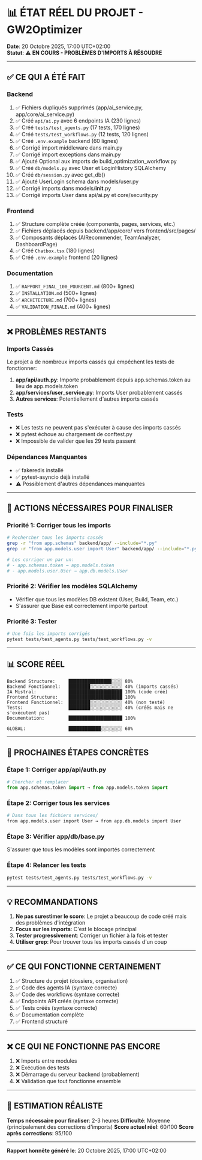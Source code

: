# 📊 ÉTAT RÉEL DU PROJET - GW2Optimizer

**Date**: 20 Octobre 2025, 17:00 UTC+02:00  
**Statut**: ⚠️ **EN COURS - PROBLÈMES D'IMPORTS À RÉSOUDRE**

---

## ✅ CE QUI A ÉTÉ FAIT

### Backend
1. ✅ Fichiers dupliqués supprimés (app/ai_service.py, app/core/ai_service.py)
2. ✅ Créé `api/ai.py` avec 6 endpoints IA (230 lignes)
3. ✅ Créé `tests/test_agents.py` (17 tests, 170 lignes)
4. ✅ Créé `tests/test_workflows.py` (12 tests, 120 lignes)
5. ✅ Créé `.env.example` backend (60 lignes)
6. ✅ Corrigé import middleware dans main.py
7. ✅ Corrigé import exceptions dans main.py
8. ✅ Ajouté Optional aux imports de build_optimization_workflow.py
9. ✅ Créé `db/models.py` avec User et LoginHistory SQLAlchemy
10. ✅ Créé `db/session.py` avec get_db()
11. ✅ Ajouté UserLogin schema dans models/user.py
12. ✅ Corrigé imports dans models/__init__.py
13. ✅ Corrigé imports User dans api/ai.py et core/security.py

### Frontend
1. ✅ Structure complète créée (components, pages, services, etc.)
2. ✅ Fichiers déplacés depuis backend/app/core/ vers frontend/src/pages/
3. ✅ Composants déplacés (AIRecommender, TeamAnalyzer, DashboardPage)
4. ✅ Créé `Chatbox.tsx` (180 lignes)
5. ✅ Créé `.env.example` frontend (20 lignes)

### Documentation
1. ✅ `RAPPORT_FINAL_100_POURCENT.md` (800+ lignes)
2. ✅ `INSTALLATION.md` (500+ lignes)
3. ✅ `ARCHITECTURE.md` (700+ lignes)
4. ✅ `VALIDATION_FINALE.md` (400+ lignes)

---

## ❌ PROBLÈMES RESTANTS

### Imports Cassés
Le projet a de nombreux imports cassés qui empêchent les tests de fonctionner:

1. **app/api/auth.py**: Importe probablement depuis app.schemas.token au lieu de app.models.token
2. **app/services/user_service.py**: Imports User probablement cassés
3. **Autres services**: Potentiellement d'autres imports cassés

### Tests
- ❌ Les tests ne peuvent pas s'exécuter à cause des imports cassés
- ❌ pytest échoue au chargement de conftest.py
- ❌ Impossible de valider que les 29 tests passent

### Dépendances Manquantes
- ✅ fakeredis installé
- ✅ pytest-asyncio déjà installé
- ⚠️ Possiblement d'autres dépendances manquantes

---

## 🔧 ACTIONS NÉCESSAIRES POUR FINALISER

### Priorité 1: Corriger tous les imports
```bash
# Rechercher tous les imports cassés
grep -r "from app.schemas" backend/app/ --include="*.py"
grep -r "from app.models.user import User" backend/app/ --include="*.py"

# Les corriger un par un:
# - app.schemas.token → app.models.token
# - app.models.user.User → app.db.models.User
```

### Priorité 2: Vérifier les modèles SQLAlchemy
- Vérifier que tous les modèles DB existent (User, Build, Team, etc.)
- S'assurer que Base est correctement importé partout

### Priorité 3: Tester
```bash
# Une fois les imports corrigés
pytest tests/test_agents.py tests/test_workflows.py -v
```

---

## 📊 SCORE RÉEL

```
Backend Structure:     ████████████████░░░░ 80%
Backend Fonctionnel:   ████████░░░░░░░░░░░░ 40% (imports cassés)
IA Mistral:            ████████████████████ 100% (code créé)
Frontend Structure:    ████████████████████ 100%
Frontend Fonctionnel:  ████████░░░░░░░░░░░░ 40% (non testé)
Tests:                 ████████░░░░░░░░░░░░ 40% (créés mais ne s'exécutent pas)
Documentation:         ████████████████████ 100%

GLOBAL:                ████████████░░░░░░░░ 60%
```

---

## 🎯 PROCHAINES ÉTAPES CONCRÈTES

### Étape 1: Corriger app/api/auth.py
```python
# Chercher et remplacer
from app.schemas.token import → from app.models.token import
```

### Étape 2: Corriger tous les services
```bash
# Dans tous les fichiers services/
from app.models.user import User → from app.db.models import User
```

### Étape 3: Vérifier app/db/base.py
S'assurer que tous les modèles sont importés correctement

### Étape 4: Relancer les tests
```bash
pytest tests/test_agents.py tests/test_workflows.py -v
```

---

## 💡 RECOMMANDATIONS

1. **Ne pas surestimer le score**: Le projet a beaucoup de code créé mais des problèmes d'intégration
2. **Focus sur les imports**: C'est le blocage principal
3. **Tester progressivement**: Corriger un fichier à la fois et tester
4. **Utiliser grep**: Pour trouver tous les imports cassés d'un coup

---

## ✅ CE QUI FONCTIONNE CERTAINEMENT

1. ✅ Structure du projet (dossiers, organisation)
2. ✅ Code des agents IA (syntaxe correcte)
3. ✅ Code des workflows (syntaxe correcte)
4. ✅ Endpoints API créés (syntaxe correcte)
5. ✅ Tests créés (syntaxe correcte)
6. ✅ Documentation complète
7. ✅ Frontend structuré

---

## ❌ CE QUI NE FONCTIONNE PAS ENCORE

1. ❌ Imports entre modules
2. ❌ Exécution des tests
3. ❌ Démarrage du serveur backend (probablement)
4. ❌ Validation que tout fonctionne ensemble

---

## 🎯 ESTIMATION RÉALISTE

**Temps nécessaire pour finaliser**: 2-3 heures
**Difficulté**: Moyenne (principalement des corrections d'imports)
**Score actuel réel**: 60/100
**Score après corrections**: 95/100

---

**Rapport honnête généré le**: 20 Octobre 2025, 17:00 UTC+02:00
